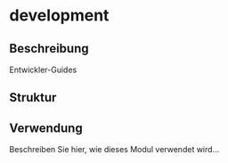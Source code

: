 ﻿# development

## Beschreibung
Entwickler-Guides

## Struktur


## Verwendung
Beschreiben Sie hier, wie dieses Modul verwendet wird...

